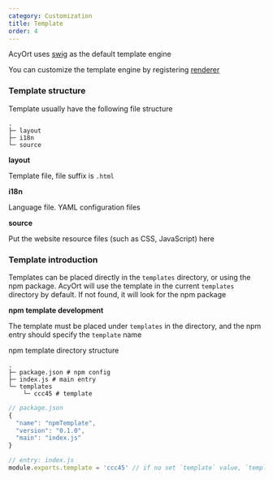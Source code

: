 ```yaml
---
category: Customization
title: Template
order: 4
---
```


AcyOrt uses [swig](https://github.com/node-swig/swig-templates) as the default template engine

You can customize the template engine by registering [renderer](https://github.com/acyortjs/renderer)

### Template structure

Template usually have the following file structure

```
.
├─ layout
├─ i18n
└─ source
```

**layout**

Template file, file suffix is `.html`

**i18n**

Language file. YAML configuration files

**source**

Put the website resource files (such as CSS, JavaScript) here

### Template introduction

Templates can be placed directly in the `templates` directory, or using the npm package. AcyOrt will use the template in the current `templates` directory by default. If not found, it will look for the npm package

**npm template development**

The template must be placed under `templates` in the directory, and the npm entry should specify the `template` name

npm template directory structure

```
.
├─ package.json # npm config
├─ index.js # main entry
└─ templates
    └─ ccc45 # template
```

```js
// package.json
{
  "name": "npmTemplate",
  "version": "0.1.0",
  "main": "index.js"
}
```

```js
// entry: index.js
module.exports.template = 'ccc45' // if no set `template` value, `template` will use npm package name
```
